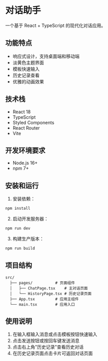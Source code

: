 # 对话助手

一个基于 React + TypeScript 的现代化对话应用。

## 功能特点

- 响应式设计，支持桌面端和移动端
- 淡黄色主题界面
- 模板快速输入
- 历史记录查看
- 优雅的动画效果

## 技术栈

- React 18
- TypeScript
- Styled Components
- React Router
- Vite

## 开发环境要求

- Node.js 16+
- npm 7+

## 安装和运行

1. 安装依赖：
```bash
npm install
```

2. 启动开发服务器：
```bash
npm run dev
```

3. 构建生产版本：
```bash
npm run build
```

## 项目结构

```
src/
  ├── pages/          # 页面组件
  │   ├── ChatPage.tsx    # 主对话页面
  │   └── HistoryPage.tsx # 历史记录页面
  ├── App.tsx         # 应用主组件
  └── main.tsx        # 应用入口
```

## 使用说明

1. 在输入框输入消息或点击模板按钮快速输入
2. 点击发送按钮或按回车键发送消息
3. 点击右上角"历史记录"查看历史对话
4. 在历史记录页面点击卡片可返回对话页面 